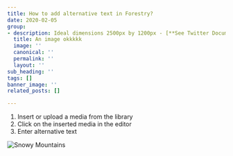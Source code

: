 ```yaml
---
title: How to add alternative text in Forestry?
date: 2020-02-05
group:
- description: Ideal dimensions 2500px by 1200px - [**See Twitter Documentation**](https://twitter.com)
  title: An image okkkkk
  image: ''
  canonical: ''
  permalink: ''
  layout: ''
sub_heading: ''
tags: []
banner_image: ''
related_posts: []

---
```

1. Insert or upload a media from the library
2. Click on the inserted media in the editor
3. Enter alternative text

![Snowy Mountains](/v1516806876/uploads/2017/12/forest2.jpg)